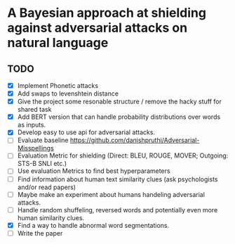# A Bayesian approach at shielding against adversarial attacks on natural language

## TODO
- [x] Implement Phonetic attacks
- [x] Add swaps to levenshtein distance
- [x] Give the project some resonable structure / remove the hacky stuff for shared task
- [x] Add BERT version that can handle probability distributions over words as inputs.
- [x] Develop easy to use api for adversarial attacks.
- [ ] Evaluate baseline https://github.com/danishpruthi/Adversarial-Misspellings
- [ ] Evaluation Metric for shielding (Direct: BLEU, ROUGE, MOVER; Outgoing: STS-B SNLI etc.)
- [ ] Use evaluation Metrics to find best hyperparameters
- [ ] Find information about human text similarity clues (ask psychologists and/or read papers)
- [ ] Maybe make an experiment about humans handeling adversarial attacks.
- [ ] Handle random shuffeling, reversed words and potentially even more human similarity clues.
- [x] Find a way to handle abnormal word segmentations.
- [ ] Write the paper
